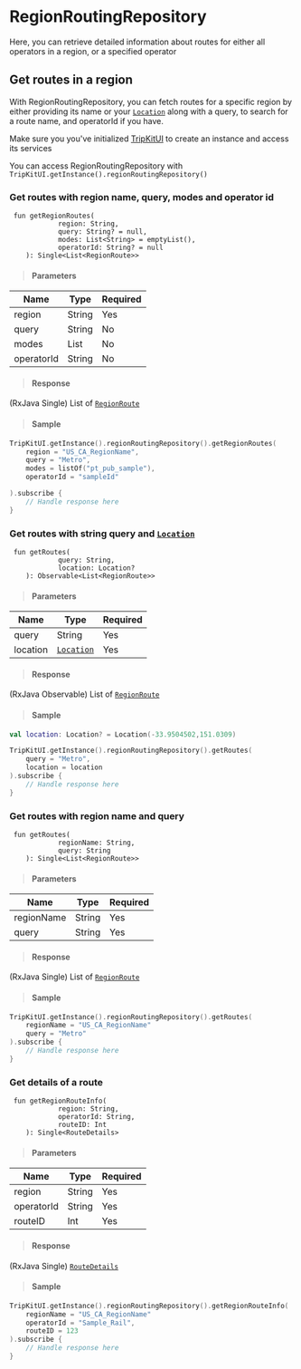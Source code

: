 # RegionRoutingRepository

Here, you can retrieve detailed information about routes for either all operators in a region, or a specified operator


## Get routes in a region

With RegionRoutingRepository, you can fetch routes for a specific region by either providing its name or your [`Location`](https://android.developer.tripgo.com/tripkit-android/com.skedgo.tripkit.common.model/-location/) along with a query, to search for a route name, and operatorId if you have.

Make sure you you've initialized [TripKitUI](https://android.developer.tripgo.com/) to create an instance and access its services

You can access RegionRoutingRepository with `TripKitUI.getInstance().regionRoutingRepository()`

### Get routes with region name, query, modes and operator id

````
 fun getRegionRoutes(
            region: String,
            query: String? = null,
            modes: List<String> = emptyList(),
            operatorId: String? = null
    ): Single<List<RegionRoute>>
````

> #### Parameters
| Name  | Type | Required |
| ------------- | ------------- | ------------- |
| region | String  | Yes |
| query | String | No |
| modes | List<String> | No |
| operatorId | String | No |

> #### Response
(RxJava Single) List of [`RegionRoute`](tripkit-android/com.skedgo.android.common.model/-location/index.md)

> #### Sample

````kotlin
TripKitUI.getInstance().regionRoutingRepository().getRegionRoutes(
	region = "US_CA_RegionName", 
	query = "Metro",
	modes = listOf("pt_pub_sample"),
	operatorId = "sampleId"

).subscribe {
	// Handle response here
}

````

### Get routes with string query and [`Location`](https://android.developer.tripgo.com/tripkit-android/com.skedgo.tripkit.common.model/-location/) 

````
 fun getRoutes(
            query: String,
            location: Location?
    ): Observable<List<RegionRoute>>
````

> #### Parameters
| Name  | Type | Required |
| ------------- | ------------- | ------------- |
| query | String | Yes |
| location | [`Location`](https://android.developer.tripgo.com/tripkit-android/com.skedgo.tripkit.common.model/-location/)  | Yes |

> #### Response
(RxJava Observable) List of [`RegionRoute`](tripkit-android/com.skedgo.android.common.model/-location/index.md)

> #### Sample

````kotlin
val location: Location? = Location(-33.9504502,151.0309)

TripKitUI.getInstance().regionRoutingRepository().getRoutes(
	query = "Metro",
	location = location
).subscribe {
	// Handle response here
}

````

### Get routes with region name and query

````
 fun getRoutes(
            regionName: String,
            query: String
    ): Single<List<RegionRoute>>
````

> #### Parameters
| Name  | Type | Required |
| ------------- | ------------- | ------------- |
| regionName | String | Yes |
| query | String | Yes |

> #### Response
(RxJava Single) List of [`RegionRoute`](tripkit-android/com.skedgo.android.common.model/-location/index.md)

> #### Sample

````kotlin
TripKitUI.getInstance().regionRoutingRepository().getRoutes(
	regionName = "US_CA_RegionName"
	query = "Metro"
).subscribe {
	// Handle response here
}

````

### Get details of a route

````
 fun getRegionRouteInfo(
            region: String,
            operatorId: String,
            routeID: Int
    ): Single<RouteDetails>
````

> #### Parameters
| Name  | Type | Required |
| ------------- | ------------- | ------------- |
| region | String | Yes |
| operatorId | String | Yes |
| routeID | Int | Yes |


> #### Response
(RxJava Single) [`RouteDetails`](tripkit-android/com.skedgo.android.common.model/-location/index.md)

> #### Sample

````kotlin
TripKitUI.getInstance().regionRoutingRepository().getRegionRouteInfo(
	regionName = "US_CA_RegionName"
	operatorId = "Sample_Rail",
	routeID = 123
).subscribe {
	// Handle response here
}

````